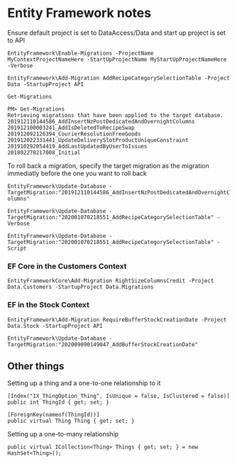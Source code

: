 # Entity Framework notes

Ensure default project is set to DataAccess/Data and start up project is set to API

`EntityFramework\Enable-Migrations -ProjectName MyContextProjectNameHere -StartUpProjectName MyStartUpProjectNameHere -Verbose`


`EntityFramework\Add-Migration AddRecipeCategorySelectionTable -Project Data -StartupProject API`

`Get-Migrations`

```
PM> Get-Migrations
Retrieving migrations that have been applied to the target database.
201912110144586_AddInsertNzPostDedicatedAndOvernightColumns
201912100003241_AddIsDeletedToRecipeSwap
201912092126394_CourierResolutionFreeGoods
201912022331441_UpdateDeliverySlotProductUniqueConstraint
201910292054419_AddLastUpdatedByUserToIssues
201802270217008_Initial
```

To roll back a migration, specify the target migration as the migration immediatly before the one you want to roll back

`EntityFramework\Update-Database -TargetMigration:"201912110144586_AddInsertNzPostDedicatedAndOvernightColumns"`

`EntityFramework\Update-Database -TargetMigration:"202001070218551_AddRecipeCategorySelectionTable" -Verbose`

`EntityFramework\Update-Database -TargetMigration:"202001070218551_AddRecipeCategorySelectionTable" -Script`

### EF Core in the Customers Context
`EntityFrameworkCore\Add-Migration RightSizeColumnsCredit -Project Data.Customers -StartupProject Data.Migrations`

### EF in the Stock Context
`EntityFramework\Add-Migration RequireBufferStockCreationDate -Project Data.Stock -StartupProject API`

`EntityFramework\Update-Database -TargetMigration:"202009090149047_AddBufferStockCreationDate"`


## Other things 

Setting up a thing and a one-to-one relationship to it 
```
[Index("IX_ThingOption_Thing", IsUnique = false, IsClustered = false)]
public int ThingId { get; set; }

[ForeignKey(nameof(ThingId))]
public virtual Thing Thing { get; set; }
```

Setting up a one-to-many relationship 

```
public virtual ICollection<Thing> Things { get; set; } = new HashSet<Thing>();
```
